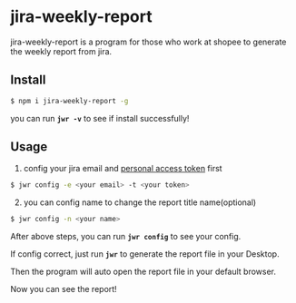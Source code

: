 # jira-weekly-report

jira-weekly-report is a program for those who work at shopee to generate the weekly report from jira.

## Install

```bash
$ npm i jira-weekly-report -g
```

you can run **`jwr -v`** to see if install successfully!

## Usage

1. config your jira email and [personal access token](https://confluence.atlassian.com/enterprise/using-personal-access-tokens-1026032365.html) first

```bash
$ jwr config -e <your email> -t <your token>
```

2. you can config name to change the report title name(optional)

```bash
$ jwr config -n <your name>
```

After above steps, you can run **`jwr config`** to see your config.

If config correct, just run **`jwr`** to generate the report file in your Desktop.

Then the program will auto open the report file in your default browser.

Now you can see the report!